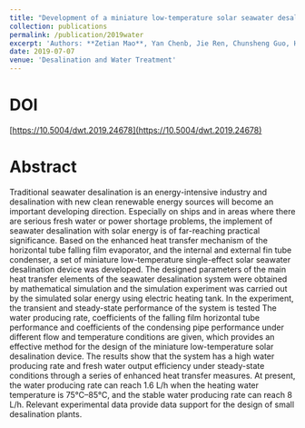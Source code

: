 ```yaml
---
title: "Development of a miniature low-temperature solar seawater desalination device"
collection: publications
permalink: /publication/2019water
excerpt: 'Authors: **Zetian Mao**, Yan Chenb, Jie Ren, Chunsheng Guo, Hai Liu, Jun Gao'
date: 2019-07-07
venue: 'Desalination and Water Treatment'
---
```


# DOI

[https://10.5004/dwt.2019.24678](https://10.5004/dwt.2019.24678)

# Abstract

Traditional seawater desalination is an energy-intensive industry and desalination with new clean renewable energy sources will become an important developing direction. Especially on ships and in areas where there are serious fresh water or power shortage problems, the implement of seawater desalination with solar energy is of far-reaching practical significance. Based on the enhanced heat transfer mechanism of the horizontal tube falling film evaporator, and the internal and external fin tube condenser, a set of miniature low-temperature single-effect solar seawater desalination device was developed. The designed parameters of the main heat transfer elements of the seawater desalination system were obtained by mathematical simulation and the simulation experiment was carried out by the simulated solar energy using electric heating tank. In the experiment, the transient and steady-state performance of the system is tested The water producing rate, coefficients of the falling film horizontal tube performance and coefficients of the condensing pipe performance under different flow and temperature conditions are given, which provides an effective method for the design of the miniature low-temperature solar desalination device. The results show that the system has a high water producing rate and fresh water output efficiency under steady-state conditions through a series of enhanced heat transfer measures. At present, the water producing rate can reach 1.6 L/h when the heating water temperature is 75°C–85°C, and the stable water producing rate can reach 8 L/h. Relevant experimental data provide data support for the design of small desalination plants. 